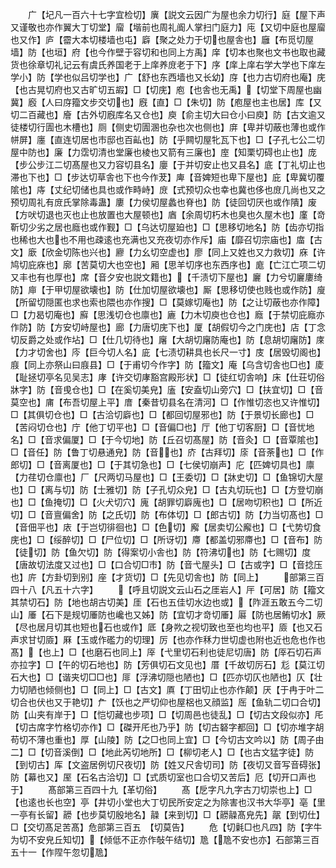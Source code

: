 <!-- { "loadSidebar": true } -->
　　广【圮凡一百六十七字宜检切】廙【説文云因广为屋也余力切行】庭【屋下声又谨敬也亦作翼大丁切堂】廇【堦前也周礼阍人掌扫门庭力】庉【又切中庭也屋廇也又作】庐【霤大本切楼墙也屯】廦【聚之处力于切也屋舎也】廱【布觅切屋墙】防【也垣】府【也今作壁于容切和也同上方禹】庠【切本也聚也文书也取也藏货也徐章切礼记云有虞氏养国老于上庠养庻老于下】序【庠上庠右学大学也下庠左学小】防【学也似吕切学也】广【舒也东西墙也又长幼】庌【也力古切府也庵】庑【也古晃切府也又古旷切五嘏】□【切庑】庖【也舎也无禹】【切堂下周屋也幽冀】廏【人曰庌籀文步交切也】廐【直】□【朱切】防【庖屋也主也居】库【又切二百藏也】廥【古外切廐库名又仓也】庾【俞主切大曰仓小曰庾】防【古文逾又徒楼切行圊也木槽也】厕【侧史切圊溷也杂也次也侧也】庰【卑并切蔽也薄也或作帡屏】廛【直连切居也市邸也百畆也】防【乎闗切屋牝瓦下也】□【子孔七公二切屋中防也】廉【力霑切清也堂廉也棱也又箭有三廉也】庢【知栗切碍也止也】庞【步公步江二切髙屋也又力容切县名】廮【于并切安止也又县名】底【丁礼切止也滞也下也】□【步达切草舎也下也今作茇】庳【音婢短也卑下屋也】庇【卑冀切覆隂也】庤【丈纪切储也具也或作畤峙】庻【式预切众也幸也冀也侈也庻几尚也又之预切周礼有庻氏掌除毒蛊】廔【力侯切屋蠡也脊也】防【徒回切厌也或作隤】废【方吠切退也灭也止也放置也大屋顿也】庮【余周切朽木也臭也久屋木也】廑【竒靳切少劣之居也廕也或作觐】□【乌达切屋廹也】□【思移切地名】防【齿亦切指也稀也大也也不用也疎逺也充满也又充夜切亦作斥】庙【靡召切宗庙也】庿【古文】廞【欣金切陈也兴也】廫【力幺切空虚也】廖【同上又姓也又力救切】庥【许鸠切庇庥也】廓【苦莫切大也空也】厢【思羊切序也东西序也】庬【亡江亡项二切又丰也有也厚也】席【音夕安也説文籍也】【千渍切下屋也】廲【力兮切廲廔绮防】庘【于甲切屋欲壊也】防【仕加切屋欲壊也】厮【思移切使也贱也或作防】廋【所留切隠匿也求也索也隈也亦作搜】□【莫嫁切庵也】防【之让切蔽也亦作障】□【力曷切庵也】廯【思浅切仓也廪也】廘【力木切庾也仓也】廕【于禁切庇廕亦作防】防【方安切峙屋也】廊【力唐切庑下也】厦【胡假切今之门庑也】店【丁念切反爵之处或作坫】□【仕几切待也】廜【大胡切廜防庵也】防【息胡切廜防】庲【力才切舍也】庈【巨今切人名】庛【七渍切耕具也长尺一寸】庋【居毁切阁也】庪【同上亦祭山曰庪县】□【于甫切今作字】防【籀文】庵【乌含切舎也□也】庱【耻拯切亭名见吴志】庨【许交切庨豁宫殿形状】□【徒红切舎响】床【仕荘切俗牀字】防【音曵仓也】□【在奚切美皃】廅【安盍切山旁穴】□【扶宜切】□【音莫空也】庯【布吾切屋上平】庴【秦昔切县名在清河】□【作惟切恣也又许惟切】□【其俱切仓也】□【古洽切廦也】□【都回切屋邪也】防【于景切长廊也】□【苦闷切仓也】庁【他丁切平也】□【音偏□也】厅【他丁切客厨】□【音忧地名】□【音求偏厦】□【于今切地】防【丘召切髙屋】防【音灸】□【音覃隂也】□【音任】防【鲁丁切悬通皃】防【音也】庎【古拜切】庩【音荼也】□【作郎切】□【音离厦也】□【于其切急也】□【七侯切崩声】庀【匹婢切具也】廪【力荏切仓廪也】厂【尺两切马屋也】□【王委切】□【牀史切】□【鱼锦切大屋也】□【离与切】防【士雅切】防【子孔切众皃】□【古丸切玩也】□【方登切崩也】□【鱼掩切】□【火犬切穴】廆【胡罪切廦廆也】□【居吻切积也】□【所近切】□【音亶偏舍】防【之氏切】防【布体切】□【郎古切】防【力当切髙也】□【音佃平也】庡【于岂切徘徊也】□【色切】廨【居卖切公廨也】□【弋势切食庑也】□【绥醉切】□【尸位切】□【所讶切】廗【都盖切邪廗也】□【音布】防【徒切】防【鱼欠切】防【得案切小舎也】防【符沸切也】防【七赐切】度【唐故切法度又过也】□【口合切□市】防【音弋屋头】□【古或字】□【音捻压也】庍【方卦切到别】座【才货切】□【先见切舎也】防【同上】
　　部第三百四十八【凡五十六字】
　　【呼且切説文云山石之厓岩人】厈【可居】防【籀文其禁切石】防【地也胡古切美】厓【石也五佳切水边也或】【阼涯五敢五今二切山】厜【石下是规切厜防也巉也又姊】防【宜切才竒切厜】厬【防也居鲔切水】厥【尽也居月切其也短也石也或作】厎【身欮之视切致也至也均也平】厱【也又石声求甘切厱】厤【玉或作礛力的切理】厉【也亦作秝力世切虚也附也近也危也作也髙】【也上】□【也磨石也同上】厗【弋里切石利也徒尼切唐】防【厗石切石声亦拉字】□【午的切石地也】防【芳俱切石文见也】厝【千故切厉石】尨【莫江切石大也】□【谐夹切□□也】厞【浮沸切隠也陋也】□【匹亦切仄也陋也】仄【壮力切陋也倾侧也】□【同上】□【古文】厧【丁田切止也亦作颠】厌【于冉于叶二切合也伏也又于艳切】厃【饫也之严切仰也屋梠也又顔监】厒【鱼轨二切口合切】防【山夹有岸于】□【恺切藏也步项】□【切周邑也徒乱】□【切古文段似亦】厇【切古席字竹格切亦作】□【磔开厇也乃乎】防【切古砮字都回】□【切亦堆字胡苟切不薄也重也】厚【山陵】防【之□也同上宜】□【今切古文吟以】防【周子由二】□【切音溪倒】□【地此芮切地所】□【柳切老人】□【也古文猛字徒】防【到切古】厍【文盗居例切尺夜切】防【姓又尺舎切司】防【夜切又音写音碍张】防【幕也又】厔【石名古洽切】□【式质切室也口合切又苦后】厄【切开口声也于】
　　髙部第三百四十九【革切俗】
　　髙【戹字凡九字古刀切崇也上】□【也逺也长也空】亭【井切小堂也大丁切民所安定之为除害也汉书大华亭】亳【里一亭有长留】髝【也步莫切殷地名】髞【来到切】□【髝髞髙皃先】髛【到切仕】□【交切髙足苦髙】危部第三百五　【切莫告】
　　危【切氉□也凡四】防【字牛为切不安皃丘知切】【倾低不正亦作敧午结切】卼【卼不安也亦】石部第三百五十一【作陧午忽切卼】
